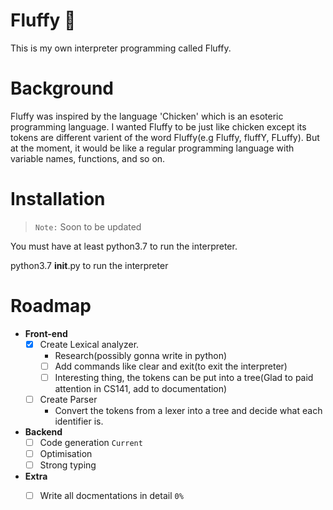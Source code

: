 # Fluffy 🐰
This is my own interpreter programming called Fluffy.

# Background

Fluffy was inspired by the language 'Chicken' which is an esoteric programming language.
I wanted Fluffy to be just like chicken except its tokens are different varient of 
the word Fluffy(e.g Fluffy, fluffY, FLuffy). But at the moment, it would be like
a regular programming language with variable names, functions, and so on.

# Installation

> `Note:` Soon to be updated

You must have at least python3.7 to run the interpreter.

python3.7 __init__.py to run the interpreter

 
 # Roadmap
- **Front-end**
    - [x] Create Lexical analyzer. 
        * Research(possibly gonna write in python)
        - [ ] Add commands like clear and exit(to exit the interpreter)
        - [ ] Interesting thing, the tokens can be put into a tree(Glad to paid attention in CS141, add to documentation)
    - [ ] Create Parser
        * Convert the tokens from a lexer into a tree and decide what each identifier is.
        

- **Backend**
    - [ ] Code generation `Current`
    - [ ] Optimisation 
    - [ ] Strong typing 
    
- **Extra**
    - [ ] Write all docmentations in detail `0%`

